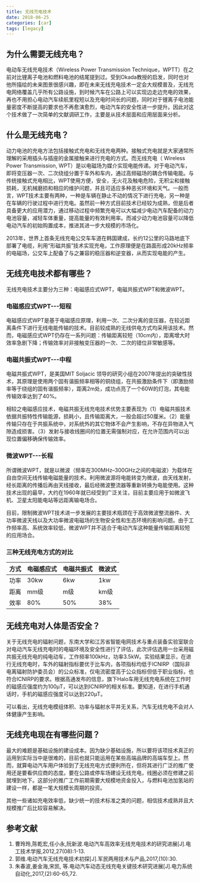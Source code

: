 ```yaml
---
title: 无线充电技术
date: 2018-06-25
categories: [car]
tags: [legacy]
---
```


## 为什么需要无线充电？

电动车无线充电技术（Wireless Power Transmission Technique，WPTT）在之前对比锂离子电池和燃料电池的结尾提到过。受到Okada教授的启发，同时也对他所描绘的未来图景很感兴趣，即在未来无线充电技术一定会大规模普及，无线充电网络覆盖几乎所有公路设施，到时候汽车在公路上可以实现边走边充电的效果，再也不用担心电动汽车续航里程短以及充电时间长的问题，同时对于锂离子电池能量密度不断提高的要求也不再愈演愈烈，电动汽车的安全性进一步提升。因此对这个技术做了一次简单的文献调研工作，主要是从技术层面和应用层面来分析。

## 什么是无线充电？

动力电池的充电方法包括接触式充电和无线充电两种。接触式充电就是大家通常所理解的采用插头与插座的金属接触来进行充电的方式。而无线充电（ Wireless Power Transmission, WPT）是以电磁场为媒介实现电能传递。对于电动汽车，即将变压器一次、二次绕组分置于车外和车内，通过高频磁场的耦合传输电能。与传统接触式充电相比，WPT使用方便，安全，无火花及触电危险，无积尘和接触损耗，无机械磨损和相应的维护问题，并且可适应多种恶劣环境和天气。一般而言，WPT技术主要有两种，一种是车辆在静止不动的情况下进行充电，另一种是在车辆的行驶过程中进行充电。虽然前一种方式目前技术已经较为成熟，但是后者具备更大的应用潜力，通过移动过程中频繁充电可以大幅减少电动汽车配备的动力电池容量，减轻车体重量，提高能量的有效利用率。而减少动力电池容量可以降低电动汽车的初始购置成本，推进其进一步大规模的市场化。

2013年，世界上首条无线充电公交车车道在韩国建成，长约12公里的马路地底下部署了电缆，利用“形磁共振”技术实现充电，工作原理便是在路面形成20kHz频率的电磁场，公交车上配备了与之兼容的稳压器和逆变器，从而实现电能的产生。

## 无线充电技术都有哪些？

无线充电技术主要分为三种：电磁感应式WPT，电磁共振式WPT和微波WPT。

### 电磁感应式WPT---短程

电磁感应式WPT是基于电磁感应原理，利用一次、二次分离的变压器，在较近距离条件下进行无线电能传输的技术。目前较成熟的无线供电方式均采用该技术。然而，电磁感应式WPT仍存在一系列问题：传输距离较短（10cm内），距离增大时效率急剧下降；传输效率对非接触变压器的一次、二次的错位非常敏感等。

### 电磁共振式WPT---中程

电磁共振式WPT，是美国MIT Soljacic 领导的研究小组在2007年提出的突破性技术，其原理是使用两个固有谐振频率相等的铜绕组，在共振激励条件下（即激励频率等于绕组的固有谐振频率），距离2m处，成功点亮了一个60W的灯泡，其电能传输效率达到了40%。

相较之电磁感应技术，电磁共振无线充电技术优势主要表现为（1）电磁共振技术依据共振特性传输能源，损耗小，且传输距离大，一般会超过50厘米。（2）能量传输只存在于共振系统中，对系统外的其它物体不会产生影响，不存在异物进入气隙造成损害。（3）发射与接收线圈间的位置无需强制对应，在允许范围内可以出现位置偏移确保传输效率。

### 微波WPT---长程

所谓微波WPT，就是以微波（频率在300MHz–300GHz之间的电磁波）为载体在自由空间无线传输电磁能量的技术。利用微波源将电能转变为微波，由天线发射，经长距离的传播后再由天线接收，最后经微波整流器等重新转换为电能使用。这种技术出现的最早，大约在1960年就已经受到广泛关注，目前主要应用于如微波飞机、卫星太阳能电站等远距离输电场合。

目前，限制微波WPT技术进一步发展的主要技术瓶颈在于高效微波整流器件、大功率微波天线以及大功率微波电磁场的生物安全性和生态环境的影响问题。由于工作频率高、系统效率较低，微波WPT并不适合于电动汽车这种能量传输距离较短的应用场合。

### 三种无线充电方式的对比

| 方式 | 电磁感应式 | 电磁共振式 | 微波式 |
| ---- | ---------- | ---------- | ------ |
| 功率 | 30kw       | 6kw        | 1kw    |
| 距离 | mm级       | m级        | km级   |
| 效率 | 80%        | 50%        | 38%    |


## 无线充电对人体是否安全？

关于无线充电的辐射问题，东南大学和江苏省智能电网技术与重点装备实验室联合对电动汽车无线充电时的电磁环境及安全性进行了评估，此次评估选用一台采用磁共振无线充电的纯电动车，工作频率100kHz，功率3.5kW。实验结果显示，在进行无线充电时，车外的辐射指标要优于比车内，各项指标均低于ICNIRP（国际非电离辐射防护委员会）的公众标准，仅电流密度高于公众指标但低于职业指标，也符合ICNIRP的要求。根据高通发布的信息，旗下Halo车用无线充电系统在工作时的磁感应强度约为100μT，可以达到ICNIRP的相关标准。要知道，在进行手机通话时，手机的磁感应强度可以达到220μT。

可以看出，无线充电模组体积、功率与辐射水平并无关系，汽车无线充电不会对人体健康产生影响。


## 无线充电现在有哪些问题？

最大的难题是基础设施的建设成本。因为缺少基础设施，所以要将该项技术真正的运用到实际当中是很难的，目前也就只能运用在某些高端品牌的高端车型上。然而，就算电动汽车用户体验到了无线充电方式便利所在，但将其进行广泛的推广使用还是要看供应商的态度。要在公路或停车场建设无线充电，线圈必须在修建之前就埋到地下。这部分的推广工作前期需要大规模地资金投入，与燃料电池加氢站的建设一样，都是一笔大规模长周期的投资。

其他一些诸如充电效率低，缺少统一的技术标准之类的问题，相信技术成熟并且大规模推广后比较容易解决。

## 参考文献

1. 曹玲玲,陈乾宏,任小永,阮新波.电动汽车高效率无线充电技术的研究进展[J].电工技术学报,2012,27(08):1-13.
2. 郭维.电动汽车无线充电技术初探[J].军民两用技术与产品,2017,(10):30.
3. 朱春波,姜金海,宋凯, 等.电动汽车动态无线充电关键技术研究进展[J].电力系统自动化,2017,(2):60-65,72.